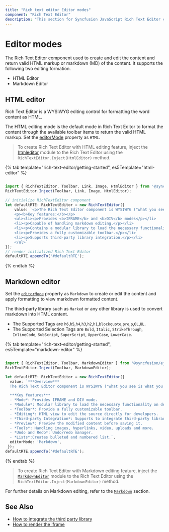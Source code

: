 ```yaml
---
title: "Rich text editor Editor modes"
component: "Rich Text Editor"
description: "This section for Syncfusion JavaScript Rich Text Editor control explains the markdown editing and HTML editing of the content through out the page."
---
```


# Editor modes

The Rich Text Editor component used to create and edit the content and return valid HTML markup or markdown (MD) of the content. It supports the following two editing formation.

* HTML Editor
* Markdown Editor

## HTML editor

Rich Text Editor is a WYSIWYG editing control for formatting the word content as HTML.

The HTML editing mode is the default mode in Rich Text Editor to format the content through the available toolbar items to return the valid HTML markup. Set the [editorMode](../api/rich-text-editor/#editormode) property as `HTML`.

> To create Rich Text Editor with HTML editing feature, inject the [htmleditor](../api/rich-text-editor/#htmleditor) module to the Rich Text Editor using the `RichTextEditor.Inject(HtmlEditor)` method.

{% tab template="rich-text-editor/getting-started", es5Template="html-editor" %}

```typescript

import { RichTextEditor, Toolbar, Link, Image, HtmlEditor } from '@syncfusion/ej2-richtexteditor';
RichTextEditor.Inject(Toolbar, Link, Image, HtmlEditor);

// initialize RichTextEditor component
let defaultRTE: RichTextEditor = new RichTextEditor({
    value: `<p>The Rich Text Editor component is WYSIWYG ("what you see is what you get") editor that provides the best user experience to create and update the content.Users can format their content using standard toolbar commands.</p>
    <p><b>Key features:</b></p>
    <ul><li><p>Provides <b>IFRAME</b> and <b>DIV</b> modes</p></li>
    <li><p>Capable of handling markdown editing.</p></li>
    <li><p>Contains a modular library to load the necessary functionality on demand.</p></li>
    <li><p>Provides a fully customizable toolbar.</p></li>
    <li><p>Supports third-party library integration.</p></li>
    </ul>`
});
// render initialized Rich Text Editor
defaultRTE.appendTo('#defaultRTE');

```

{% endtab %}

## Markdown editor

Set the [`editorMode`](../api/rich-text-editor/#editormode) property as `Markdown` to create or edit the content and apply formatting to view markdown formatted content.

The third-party library such as `Marked` or any other library is used to convert markdown into HTML content.

* The Supported Tags are  `h6`,`h5`,`h4`,`h3`,`h2`,`h1`,`blockquote`,`pre`,`p`,`OL`,`UL`.
* The Supported Selection Tags are `Bold`, `Italic`, `StrikeThrough`, `InlineCode`, `SubScript`, `SuperScript`, `UpperCase`, `LowerCase`.

{% tab template="rich-text-editor/getting-started", es5Template="markdown-editor" %}

```typescript

import { RichTextEditor, Toolbar, MarkdownEditor } from '@syncfusion/ej2-richtexteditor';
RichTextEditor.Inject(Toolbar, MarkdownEditor);

let defaultRTE: RichTextEditor = new RichTextEditor({
  value: `***Overview***
  The Rich Text Editor component is WYSIWYG ("what you see is what you get") editor used to create and edit the content and return valid HTML markup or markdown (MD) of the content. The editor provides a standard toolbar to format content using its commands. Modular library features to load the necessary functionality on demand. The toolbar contains commands to align the text, insert link, insert image, insert list, undo/redo operation, HTML view, and more.

  ***Key features***
  - *Mode*: Provides IFRAME and DIV mode.
  - *Module*: Modular library to load the necessary functionality on demand.
  - *Toolbar*: Provide a fully customizable toolbar.
  - *Editing*: HTML view to edit the source directly for developers.
  - *Third-party Integration*: Supports to integrate third-party library.
  - *Preview*: Preview the modified content before saving it.
  - *Tools*: Handling images, hyperlinks, video, uploads and more.
  - *Undo and Redo*: Undo/redo manager.
  - *Lists*:Creates bulleted and numbered list.`,
  editorMode: 'Markdown',
 });
defaultRTE.appendTo('#defaultRTE');

```

{% endtab %}

> To create Rich Text Editor with Markdown editing feature, inject the [`MarkdownEditor`](../api/rich-text-editor/markdownEditor/#markdowneditor) module to the Rich Text Editor using the `RichTextEditor.Inject(MarkdownEditor)` method.

For further details on Markdown editing, refer to the [`Markdown`](./markdown/) section.

## See Also

* [How to integrate the third party library](./third-party-integration/)
* [How to render the iframe](./iframe/)